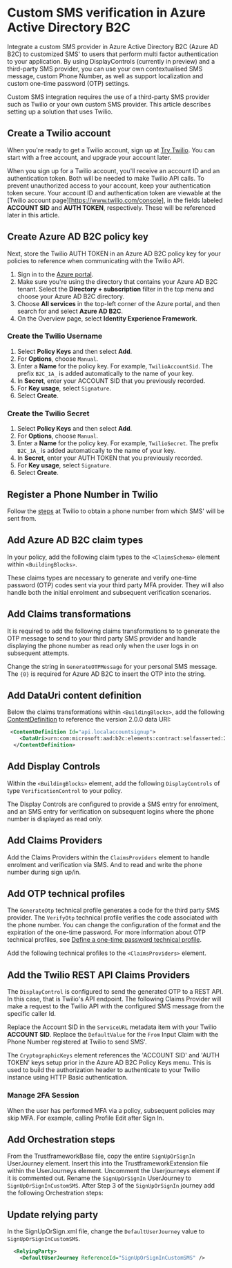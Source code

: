 # Custom SMS verification in Azure Active Directory B2C

Integrate a custom SMS provider in Azure Active Directory B2C (Azure AD B2C) to customized SMS' to users that perform multi factor authentication to your application. By using DisplayControls (currently in preview) and a third-party SMS provider, you can use your own contextualised SMS message, custom Phone Number, as well as support localization and custom one-time password (OTP) settings.

Custom SMS integration requires the use of a third-party SMS provider such as Twilio or your own custom SMS provider. This article describes setting up a solution that uses Twilio.

## Create a Twilio account
When you're ready to get a Twilio account, sign up at [Try Twilio](https://www.twilio.com/docs/usage/tutorials/how-to-use-your-free-trial-account#sign-up-for-your-free-twilio-trial). You can start with a free account, and upgrade your account later.

When you sign up for a Twilio account, you'll receive an account ID and an authentication token. Both will be needed to make Twilio API calls. To prevent unauthorized access to your account, keep your authentication token secure. Your account ID and authentication token are viewable at the [Twilio account page][https://www.twilio.com/console], in the fields labeled **ACCOUNT SID** and **AUTH TOKEN**, respectively. These will be referenced later in this article.

## Create Azure AD B2C policy key

Next, store the Twilio AUTH TOKEN in an Azure AD B2C policy key for your policies to reference when communicating with the Twilio API.

1. Sign in to the [Azure portal](https://portal.azure.com/).
1. Make sure you're using the directory that contains your Azure AD B2C tenant. Select the **Directory + subscription** filter in the top menu and choose your Azure AD B2C directory.
1. Choose **All services** in the top-left corner of the Azure portal, and then search for and select **Azure AD B2C**.
1. On the Overview page, select **Identity Experience Framework**.

### Create the Twilio Username
1. Select **Policy Keys** and then select **Add**.
1. For **Options**, choose `Manual`.
1. Enter a **Name** for the policy key. For example, `TwilioAccountSid`. The prefix `B2C_1A_` is added automatically to the name of your key.
1. In **Secret**, enter your ACCOUNT SID that you previously recorded.
1. For **Key usage**, select `Signature`.
1. Select **Create**.

### Create the Twilio Secret
1. Select **Policy Keys** and then select **Add**.
1. For **Options**, choose `Manual`.
1. Enter a **Name** for the policy key. For example, `TwilioSecret`. The prefix `B2C_1A_` is added automatically to the name of your key.
1. In **Secret**, enter your AUTH TOKEN that you previously recorded.
1. For **Key usage**, select `Signature`.
1. Select **Create**.

## Register a Phone Number in Twilio
Follow the [steps](https://www.twilio.com/docs/usage/tutorials/how-to-use-your-free-trial-account#get-your-first-twilio-phone-number) at Twilio to obtain a phone number from which SMS' will be sent from.

## Add Azure AD B2C claim types

In your policy, add the following claim types to the `<ClaimsSchema>` element within `<BuildingBlocks>`.

These claims types are necessary to generate and verify one-time password (OTP) codes sent via your third party MFA provider.
They will also handle both the initial enrolment and subsequent verification scenarios.

## Add Claims transformations

It is required to add the following claims transformations to to generate the OTP message to send to your third party SMS provider and handle displaying the phone number as read only when the user logs in on subsequent attempts.

Change the string in `GenerateOTPMessage` for your personal SMS message. The `{0}` is required for Azure AD B2C to insert the OTP into the string.

## Add DataUri content definition

Below the claims transformations within `<BuildingBlocks>`, add the following [ContentDefinition](contentdefinitions.md) to reference the version 2.0.0 data URI:

```xml
 <ContentDefinition Id="api.localaccountsignup">
    <DataUri>urn:com:microsoft:aad:b2c:elements:contract:selfasserted:2.0.0</DataUri>
  </ContentDefinition>
```

## Add Display Controls
Within the `<BuildingBlocks>` element, add the following `DisplayControls` of type `VerificationControl` to your policy.

The Display Controls are configured to provide a SMS entry for enrolment, and an SMS entry for verification on subsequent logins where the phone number is displayed as read only.

## Add Claims Providers

Add the Claims Providers within the `ClaimsProviders` element to handle enrolment and verification via SMS.
And to read and write the phone number during sign up/in.
## Add OTP technical profiles

The `GenerateOtp` technical profile generates a code for the third party SMS provider. The `VerifyOtp` technical profile verifies the code associated with the phone number. You can change the configuration of the format and the expiration of the one-time password. For more information about OTP technical profiles, see [Define a one-time password technical profile](one-time-password-technical-profile.md).

Add the following technical profiles to the `<ClaimsProviders>` element.

## Add the Twilio REST API Claims Providers

The `DisplayControl` is configured to send the generated OTP to a REST API. In this case, that is Twilio's API endpoint. The following Claims Provider will make a request to the Twilio API with the configured SMS message from the specific caller Id. 

Replace the Account SID in the `ServiceURL` metadata item with your Twilio **ACCOUNT SID**.
Replace the `DefaultValue` for the `From` Input Claim with the Phone Number registered at Twilio to send SMS'.

The `CryptographicKeys` element references the 'ACCOUNT SID' and 'AUTH TOKEN' keys setup prior in the Azure AD B2C Policy Keys menu. This is used to build the authorization header to authenticate to your Twilio instance using HTTP Basic authentication.

### Manage 2FA Session 
When the user has performed MFA via a policy, subsequent policies may skip MFA. For example, calling Profile Edit after Sign In.

## Add Orchestration steps
From the TrustframeworkBase file, copy the entire `SignUpOrSignIn` UserJourney element. Insert this into the TrustframeworkExtension file within the UserJourneys element. Uncomment the Userjourneys element if it is commented out.
Rename the `SignUpOrSignIn` UserJourney to `SignUpOrSignInCustomSMS`.
After Step 3 of the `SignUpOrSignIn` journey add the following Orchestration steps:

## Update relying party

In the SignUpOrSign.xml file, change the `DefaultUserJourney` value to `SignUpOrSignInCustomSMS`.

```xml
  <RelyingParty>
    <DefaultUserJourney ReferenceId="SignUpOrSignInCustomSMS" />
```
